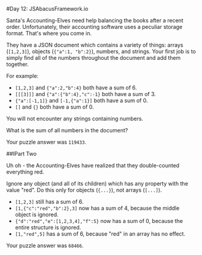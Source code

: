 #Day 12: JSAbacusFramework.io

Santa's Accounting-Elves need help balancing the books after a recent order. Unfortunately, their accounting software uses a peculiar storage format. That's where you come in.

They have a JSON document which contains a variety of things: arrays (`[1,2,3]`), objects (`{"a":1, "b":2}`), numbers, and strings. Your first job is to simply find all of the numbers throughout the document and add them together.

For example:

* `[1,2,3]` and `{"a":2,"b":4}` both have a sum of 6.
* `[[[3]]]` and `{"a":{"b":4},"c":-1}` both have a sum of 3.
* `{"a":[-1,1]}` and `[-1,{"a":1}]` both have a sum of 0.
* `[]` and `{}` both have a sum of 0.

You will not encounter any strings containing numbers.

What is the sum of all numbers in the document?

Your puzzle answer was `119433`.

##IPart Two

Uh oh - the Accounting-Elves have realized that they double-counted everything red.

Ignore any object (and all of its children) which has any property with the value "red". Do this only for objects (`{...}`), not arrays (`[...]`).

* `[1,2,3]` still has a sum of 6.
* `[1,{"c":"red","b":2},3]` now has a sum of 4, because the middle object is ignored.
* `{"d":"red","e":[1,2,3,4],"f":5}` now has a sum of 0, because the entire structure is ignored.
* `[1,"red",5]` has a sum of 6, because "red" in an array has no effect.

Your puzzle answer was `68466`.